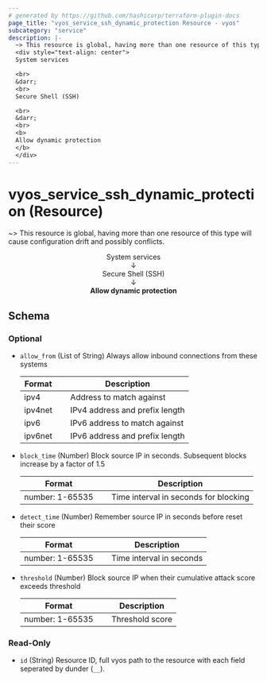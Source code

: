 ```yaml
---
# generated by https://github.com/hashicorp/terraform-plugin-docs
page_title: "vyos_service_ssh_dynamic_protection Resource - vyos"
subcategory: "service"
description: |-
  ~> This resource is global, having more than one resource of this type will cause configuration drift and possibly conflicts.
  <div style="text-align: center">
  System services

  <br>
  &darr;
  <br>
  Secure Shell (SSH)

  <br>
  &darr;
  <br>
  <b>
  Allow dynamic protection
  </b>
  </div>
---
```


# vyos_service_ssh_dynamic_protection (Resource)

~> This resource is global, having more than one resource of this type will cause configuration drift and possibly conflicts.

<div style="text-align: center">
System services

<br>
&darr;
<br>
Secure Shell (SSH)

<br>
&darr;
<br>
<b>
Allow dynamic protection
</b>
</div>



<!-- schema generated by tfplugindocs -->
## Schema

### Optional

- `allow_from` (List of String) Always allow inbound connections from these systems

    |  Format &emsp; | Description  |
    |----------|---------------|
    |  ipv4  &emsp; |  Address to match against  |
    |  ipv4net  &emsp; |  IPv4 address and prefix length  |
    |  ipv6  &emsp; |  IPv6 address to match against  |
    |  ipv6net  &emsp; |  IPv6 address and prefix length  |
- `block_time` (Number) Block source IP in seconds. Subsequent blocks increase by a factor of 1.5

    |  Format &emsp; | Description  |
    |----------|---------------|
    |  number: 1-65535  &emsp; |  Time interval in seconds for blocking  |
- `detect_time` (Number) Remember source IP in seconds before reset their score

    |  Format &emsp; | Description  |
    |----------|---------------|
    |  number: 1-65535  &emsp; |  Time interval in seconds  |
- `threshold` (Number) Block source IP when their cumulative attack score exceeds threshold

    |  Format &emsp; | Description  |
    |----------|---------------|
    |  number: 1-65535  &emsp; |  Threshold score  |

### Read-Only

- `id` (String) Resource ID, full vyos path to the resource with each field seperated by dunder (`__`).
